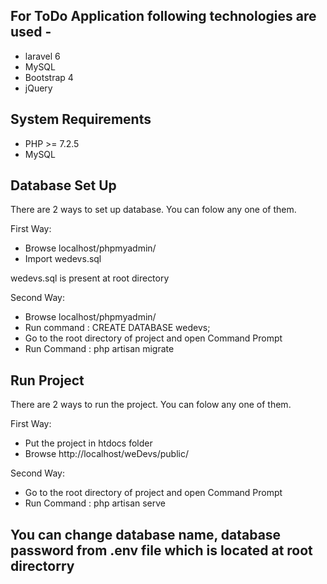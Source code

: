 ## For ToDo Application following technologies are used -
 - laravel 6 
 - MySQL
 - Bootstrap 4
 - jQuery

## System Requirements

 - PHP >= 7.2.5
 - MySQL

## Database Set Up

There are 2 ways to set up database. You can folow any one of them.

First Way:

- Browse localhost/phpmyadmin/
- Import wedevs.sql 

wedevs.sql is present at root directory

Second Way:

- Browse localhost/phpmyadmin/
- Run command : CREATE DATABASE wedevs;
- Go to the root directory of project and open Command Prompt
- Run Command : php artisan migrate

## Run Project

There are 2 ways to run the project. You can folow any one of them.

First Way:

- Put the project in htdocs folder
- Browse http://localhost/weDevs/public/ 

Second Way:

- Go to the root directory of project and open Command Prompt
- Run Command : php artisan serve


## You can change database name, database password from .env file which is located at root directorry
